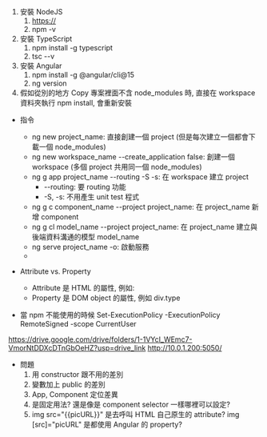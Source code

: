 1. 安裝 NodeJS
   1. [https://](https://nodejs.org/en/download/current)
   2. npm -v
2. 安裝 TypeScript
   1. npm install -g typescript
   2. tsc --v
3. 安裝 Angular
   1. npm install -g @angular/cli@15
   2. ng version
4. 假如從別的地方 Copy 專案裡面不含 node_modules 時, 直接在 workspace 資料夾執行 npm install, 會重新安裝

- 指令

  - ng new project_name: 直接創建一個 project (但是每次建立一個都會下載一個 node_modules)
  - ng new workspace_name --create_application false: 創建一個 workspace (多個 project 共用同一個 node_modules)
  - ng g app project_name --routing -S -s: 在 workspace 建立 project
    - --routing: 要 routing 功能
    - -S, -s: 不用產生 unit test 程式
  - ng g c component_name --project project_name: 在 project_name 新增 component
  - ng g cl model_name --project project_name: 在 project_name 建立與後端資料溝通的模型 model_name
  - ng serve project_name -o: 啟動服務
  -

- Attribute vs. Property

  - Attribute 是 HTML 的屬性, 例如: <div type = "text">
  - Property 是 DOM object 的屬性, 例如 div.type

- 當 npm 不能使用的時候
  Set-ExecutionPolicy -ExecutionPolicy RemoteSigned -scope CurrentUser

https://drive.google.com/drive/folders/1-1VYcI_WEmc7-VmorNtDDXcDTnGbOeHZ?usp=drive_link
http://10.0.1.200:5050/

- 問題
  1. 用 constructor 跟不用的差別
  2. 變數加上 public 的差別
  3. App, Component 定位差異
  4. <router-outlet></router-outlet> 是固定用法? 還是像是 component selector 一樣哪裡可以設定?
  5. img src="{{picURL}}" 是去呼叫 HTML 自己原生的 attribute? img [src]="picURL" 是都使用 Angular 的 property?
